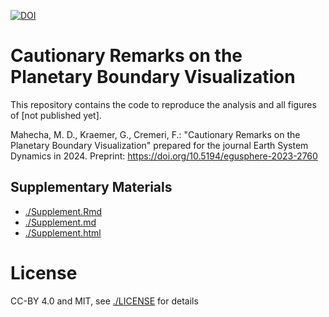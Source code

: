 [![DOI](https://zenodo.org/badge/712029206.svg)](https://zenodo.org/doi/10.5281/zenodo.10182293)

# Cautionary Remarks on the Planetary Boundary Visualization

This repository contains the code to reproduce the analysis and all figures of [not published yet].

Mahecha, M. D., Kraemer, G., Cremeri, F.: "Cautionary Remarks on the Planetary Boundary Visualization" prepared for the journal Earth System Dynamics in 2024. Preprint: https://doi.org/10.5194/egusphere-2023-2760

## Supplementary Materials
- [./Supplement.Rmd](./Supplement.Rmd)
- [./Supplement.md](./Supplement.md)
- [./Supplement.html](./Supplement.html)


# License

CC-BY 4.0 and MIT, see [./LICENSE](./LICENSE) for details
